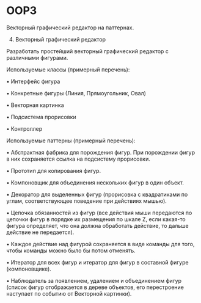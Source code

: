 # OOP3
Векторный графический редактор на паттернах.

4.	Векторный графический редактор

Разработать простейший векторный графический редактор с различными фигурами.

Используемые классы (примерный перечень):

•	Интерфейс фигура

•	Конкретные фигуры (Линия, Прямоугольник, Овал)

•	Векторная картинка

•	Подсистема прорисовки

•	Контроллер

Используемые паттерны (примерный перечень):

•	Абстрактная фабрика для порождения фигур. При порождении фигур в них сохраняется ссылка на подсистему прорисовки.

•	Прототип для копирования фигур.

•	Компоновщик для объединения нескольких фигур в один объект.

•	Декоратор для выделенных фигур (прорисовка с квадратиками по углам, соответствующее поведение при действиях мышью).

•	Цепочка обязанностей из фигур (все действия мыши передаются по цепочки фигур в порядке их размещения по шкале Z, если какая-то фигура определяет, что она должна обработать действие, то дальше действие не передается).

•	Каждое действие над фигурой сохраняется в виде команды для того, чтобы команды можно было бы потом отменять.

•	Итератор для всех фигур и итератор для фигур в составной фигуре (компоновщике).

•	Наблюдатель за появлением, удалением и объединением фигур (список фигур отображается в дереве объектов, его перестроение наступает по событию от Векторной картинки).

